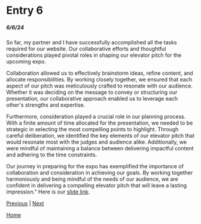 # Entry 6
##### 6/6/24

So far, my partner and I have successfully accomplished all the tasks required for our website. Our collaborative efforts and thoughtful considerations played pivotal roles in shaping our elevator pitch for the upcoming expo.

Collaboration allowed us to effectively brainstorm ideas, refine content, and allocate responsibilities. By working closely together, we ensured that each aspect of our pitch was meticulously crafted to resonate with our audience. Whether it was deciding on the message to convey or structuring our presentation, our collaborative approach enabled us to leverage each other's strengths and expertise.

Furthermore, consideration played a crucial role in our planning process. With a finite amount of time allocated for the presentation, we needed to be strategic in selecting the most compelling points to highlight. Through careful deliberation, we identified the key elements of our elevator pitch that would resonate most with the judges and audience alike. Additionally, we were mindful of maintaining a balance between delivering impactful content and adhering to the time constraints.

Our journey in preparing for the expo has exemplified the importance of collaboration and consideration in achieving our goals. By working together harmoniously and being mindful of the needs of our audience, we are confident in delivering a compelling elevator pitch that will leave a lasting impression." Here is our [slide link](https://docs.google.com/presentation/d/1e7pYnouSV7E0yL3-lYRdPNr6UIxF4-Xa5qylhN-MZUw/edit?usp=sharing).

[Previous](entry05.md) | [Next](entry07.md)

[Home](../README.md)
